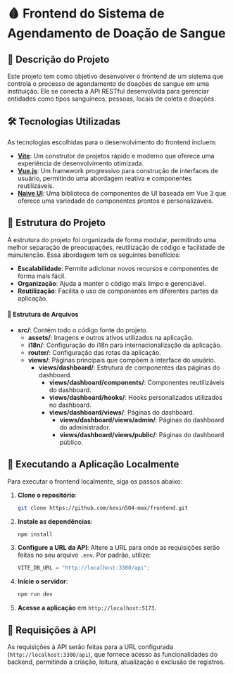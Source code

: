 
# 🩸 Frontend do Sistema de Agendamento de Doação de Sangue

## 📝 Descrição do Projeto
Este projeto tem como objetivo desenvolver o frontend de um sistema que controla o processo de agendamento de doações de sangue em uma instituição. Ele se conecta à API RESTful desenvolvida para gerenciar entidades como tipos sanguíneos, pessoas, locais de coleta e doações.

## 🛠️ Tecnologias Utilizadas
As tecnologias escolhidas para o desenvolvimento do frontend incluem:
- **[Vite](https://vitejs.dev/)**: Um construtor de projetos rápido e moderno que oferece uma experiência de desenvolvimento otimizada.
- **[Vue.js](https://vuejs.org/)**: Um framework progressivo para construção de interfaces de usuário, permitindo uma abordagem reativa e componentes reutilizáveis.
- **[Naive UI](https://www.naiveui.com/)**: Uma biblioteca de componentes de UI baseada em Vue 3 que oferece uma variedade de componentes prontos e personalizáveis.

## 📂 Estrutura do Projeto
A estrutura do projeto foi organizada de forma modular, permitindo uma melhor separação de preocupações, reutilização de código e facilidade de manutenção. Essa abordagem tem os seguintes benefícios:
- **Escalabilidade**: Permite adicionar novos recursos e componentes de forma mais fácil.
- **Organização**: Ajuda a manter o código mais limpo e gerenciável.
- **Reutilização**: Facilita o uso de componentes em diferentes partes da aplicação.

#### 🧬 Estrutura de Arquivos
- **src/**: Contém todo o código fonte do projeto.
  - **assets/**: Imagens e outros ativos utilizados na aplicação.
  - **i18n/**: Configuração do i18n para internacionalização da aplicação.
  - **router/**: Configuração das rotas da aplicação.
  - **views/**: Páginas principais que compõem a interface do usuário.
    - **views/dashboard/**: Estrutura de componentes das páginas do dashboard.
        - **views/dashboard/components/**: Componentes reutilizáveis do dashboard.
        - **views/dashboard/hooks/**: Hooks personalizados utilizados no dashboard.
        - **views/dashboard/views/**: Páginas do dashboard.
            - **views/dashboard/views/admin/**: Páginas do dashboard do administrador.
            - **views/dashboard/views/public/**: Páginas do dashboard público.

## 🚀 Executando a Aplicação Localmente 
Para executar o frontend localmente, siga os passos abaixo:

1. **Clone o repositório**:
   ```bash
   git clone https://github.com/kevin504-max/frontend.git
   ```

2. **Instale as dependências**:
   ```bash
   npm install
   ```

3. **Configure a URL da API**: 
   Altere a URL para onde as requisições serão feitas no seu arquivo `.env`. Por padrão, utilize:
   ```javascript
   VITE_DB_URL = "http://localhost:3300/api";
   ```

4. **Inicie o servidor**:
   ```bash
   npm run dev
   ```

5. **Acesse a aplicação** em `http://localhost:5173`.

## 📡 Requisições à API
As requisições à API serão feitas para a URL configurada (`http://localhost:3300/api`), que fornece acesso às funcionalidades do backend, permitindo a criação, leitura, atualização e exclusão de registros.

